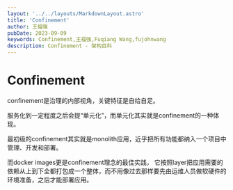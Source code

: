 ```yaml
---
layout: '../../layouts/MarkdownLayout.astro'
title: 'Confinement'
author: 王福强
pubDate: 2023-09-09
keywords: Confinement,王福强,Fuqiang Wang,fujohnwang
description: Confinement - 架构百科
---
```


# Confinement

confinement是治理的内部视角，关键特征是自给自足。

服务化到一定程度之后会提“单元化”，而单元化其实就是confinement的一种体现。

最初级的confinement其实就是monolith应用，近乎把所有功能都纳入一个项目中管理、开发和部署。

而docker images更是confinement理念的最佳实践， 它按照layer把应用需要的依赖从上到下全都打包成一个整体，而不用像过去那样要先由运维人员做软硬件的环境准备，之后才能部署应用。
